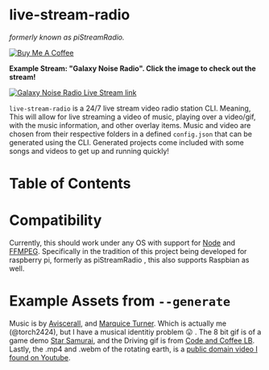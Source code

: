 # live-stream-radio

_formerly known as piStreamRadio._

[![Buy Me A Coffee](https://www.buymeacoffee.com/assets/img/custom_images/orange_img.png)](https://www.buymeacoffee.com/torch2424)

**Example Stream: "Galaxy Noise Radio". Click the image to check out the stream!**

[![Galaxy Noise Radio Live Stream link](https://files.aaronthedev.com/$/ugbbg)](https://www.youtube.com/channel/UCLkeIxbDJ8-kH7B9qJkyxQg/live)

`live-stream-radio` is a 24/7 live stream video radio station CLI. Meaning, This will allow for live streaming a video of music, playing over a video/gif, with the music information, and other overlay items. Music and video are chosen from their respective folders in a defined `config.json` that can be generated using the CLI. Generated projects come included with some songs and videos to get up and running quickly!

# Table of Contents

# Compatibility

Currently, this should work under any OS with support for [Node](https://nodejs.org/en/) and [FFMPEG](https://www.ffmpeg.org/). Specifically in the tradition of this project being developed for raspberry pi, formerly as piStreamRadio , this also supports Raspbian as well.

# Example Assets from `--generate`

Music is by [Aviscerall](https://aviscerall.bandcamp.com/), and [Marquice Turner](https://marquiceturner.bandcamp.com/). Which is actually me (@torch2424), but I have a musical identitiy problem 😛 . The 8 bit gif is of a game demo [Star Samurai](https://github.com/torch2424/StarSamurai), and the Driving gif is from [Code and Coffee LB](http://codeandcoffeelb.org/). Lastly, the .mp4 and .webm of the rotating earth, is a [public domain video I found on Youtube](https://www.youtube.com/watch?v=uuY1RXZyUFs).

